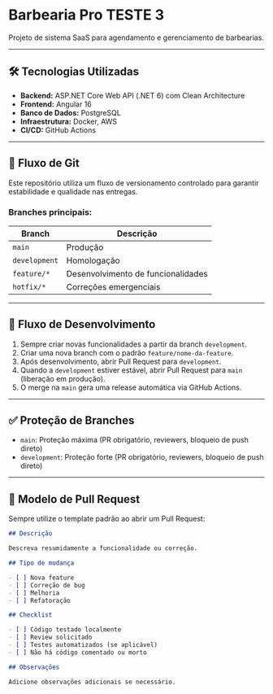 # Barbearia Pro TESTE 3

Projeto de sistema SaaS para agendamento e gerenciamento de barbearias.

---

## 🛠️ Tecnologias Utilizadas

- **Backend:** ASP.NET Core Web API (.NET 6) com Clean Architecture
- **Frontend:** Angular 16
- **Banco de Dados:** PostgreSQL
- **Infraestrutura:** Docker, AWS
- **CI/CD:** GitHub Actions

---

## 🌿 Fluxo de Git

Este repositório utiliza um fluxo de versionamento controlado para garantir estabilidade e qualidade nas entregas.

### Branches principais:

| Branch | Descrição |
|--------|-----------|
| `main` | Produção |
| `development` | Homologação |
| `feature/*` | Desenvolvimento de funcionalidades |
| `hotfix/*` | Correções emergenciais |

---

## 🚀 Fluxo de Desenvolvimento

1. Sempre criar novas funcionalidades a partir da branch `development`.
2. Criar uma nova branch com o padrão `feature/nome-da-feature`.
3. Após desenvolvimento, abrir Pull Request para `development`.
4. Quando a `development` estiver estável, abrir Pull Request para `main` (liberação em produção).
5. O merge na `main` gera uma release automática via GitHub Actions.

---

## ✅ Proteção de Branches

- `main`: Proteção máxima (PR obrigatório, reviewers, bloqueio de push direto)
- `development`: Proteção forte (PR obrigatório, reviewers, bloqueio de push direto)

---

## 🎯 Modelo de Pull Request

Sempre utilize o template padrão ao abrir um Pull Request:

```markdown
## Descrição

Descreva resumidamente a funcionalidade ou correção.

## Tipo de mudança

- [ ] Nova feature
- [ ] Correção de bug
- [ ] Melhoria
- [ ] Refatoração

## Checklist

- [ ] Código testado localmente
- [ ] Review solicitado
- [ ] Testes automatizados (se aplicável)
- [ ] Não há código comentado ou morto

## Observações

Adicione observações adicionais se necessário.
